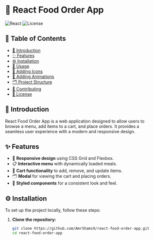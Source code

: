 # 🍔 React Food Order App

![React](https://img.shields.io/badge/React-17.0.2-blue.svg) ![License](https://img.shields.io/badge/License-MIT-yellow.svg)

## 📑 Table of Contents

- [📖 Introduction](#introduction)
- [✨ Features](#features)
- [⚙️ Installation](#installation)
- [🚀 Usage](#usage)
- [🎨 Adding Icons](#adding-icons)
- [💫 Adding Animations](#adding-animations)
- [🗂️ Project Structure](#project-structure)
- [🤝 Contributing](#contributing)
- [📜 License](#license)

## 📖 Introduction

React Food Order App is a web application designed to allow users to browse a menu, add items to a cart, and place orders. It provides a seamless user experience with a modern and responsive design.

## ✨ Features

- 🎨 **Responsive design** using CSS Grid and Flexbox.
- 📋 **Interactive menu** with dynamically loaded meals.
- 🛒 **Cart functionality** to add, remove, and update items.
- 🗂️ **Modal** for viewing the cart and placing orders.
- 💅 **Styled components** for a consistent look and feel.

## ⚙️ Installation

To set up the project locally, follow these steps:

1. **Clone the repository:**
   ```bash
   git clone https://github.com/AmrShams9/react-food-order-app.git
   cd react-food-order-app
